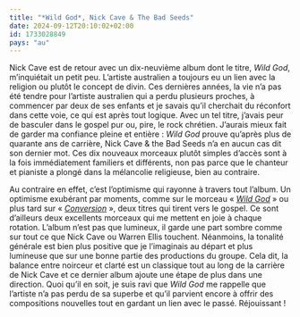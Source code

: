 ```yaml
---
title: "*Wild God*, Nick Cave & The Bad Seeds"
date: 2024-09-12T20:10:02+02:00
id: 1733028849 
pays: "au"
---
```


Nick Cave est de retour avec un dix-neuvième album dont le titre, *Wild God*, m’inquiétait un petit peu. L’artiste australien a toujours eu un lien avec la religion ou plutôt le concept de divin. Ces dernières années, la vie n’a pas été tendre pour l’artiste australien qui a perdu plusieurs proches, à commencer par deux de ses enfants et je savais qu’il cherchait du réconfort dans cette voie, ce qui est après tout logique. Avec un tel titre, j’avais peur de basculer dans le gospel pur ou, pire, le rock chrétien. J’aurais mieux fait de garder ma confiance pleine et entière : *Wild God* prouve qu’après plus de quarante ans de carrière, Nick Cave & the Bad Seeds n’a en aucun cas dit son dernier mot. Ces dix nouveaux morceaux plutôt simples d’accès sont à la fois immédiatement familiers et différents, non pas parce que le chanteur et pianiste a plongé dans la mélancolie religieuse, bien au contraire.

Au contraire en effet, c’est l’optimisme qui rayonne à travers tout l’album. Un optimisme exubérant par moments, comme sur le morceau « [*Wild God*](https://www.youtube.com/watch?v=uAgsn7la3jg) » ou plus tard sur « [*Conversion*](https://www.youtube.com/watch?v=u5XTxYtPHiw) », deux titres qui tirent vers le gospel. Ce sont d’ailleurs deux excellents morceaux qui me mettent en joie à chaque rotation. L’album n’est pas que lumineux, il garde une part sombre comme sur tout ce que Nick Cave ou Warren Ellis touchent. Néanmoins, la tonalité générale est bien plus positive que je l’imaginais au départ et plus lumineuse que sur une bonne partie des productions du groupe. Cela dit, la balance entre noirceur et clarté est un classique tout au long de la carrière de Nick Cave et ce dernier album ajoute une étape de plus dans une direction. Quoi qu’il en soit, je suis ravi que *Wild God* me rappelle que l’artiste n’a pas perdu de sa superbe et qu’il parvient encore à offrir des compositions nouvelles tout en gardant un lien avec le passé. Réjouissant !
